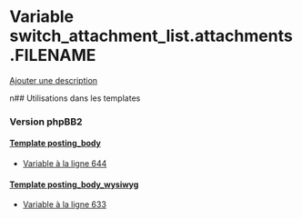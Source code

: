 # Variable switch_attachment_list.attachments.FILENAME
[Ajouter une description](https://fa-tvars.appspot.com/switch_attachment_list.attachments.FILENAME)

n## Utilisations dans les templates

### Version phpBB2

#### [Template posting_body](subsilver/posting_body.md)
* [Variable à la ligne 644](../subsilver/posting_body.tpl#L644)

#### [Template posting_body_wysiwyg](subsilver/posting_body_wysiwyg.md)
* [Variable à la ligne 633](../subsilver/posting_body_wysiwyg.tpl#L633)
